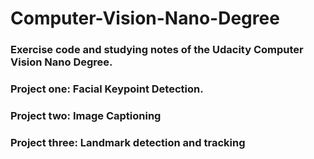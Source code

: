 # Computer-Vision-Nano-Degree

### Exercise code and studying notes of the Udacity Computer Vision Nano Degree. 

### Project one: Facial Keypoint Detection.

### Project two: Image Captioning

### Project three: Landmark detection and tracking
